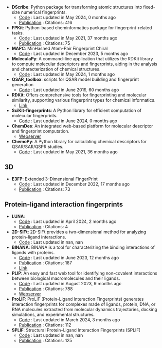 - **DScribe**: Python package for transforming atomic structures into fixed-size numerical fingerprints.
	- [Code](https://github.com/SINGROUP/dscribe) : Last updated in May 2024, 0 months ago
	- [Publication](https://doi.org/10.1016/j.cpc.2019.106949) : Citations: 416
- **FPKit**: Python-based cheminformatics package for fingerprint-related tasks.
	- [Code](https://github.com/davidbajusz/fpkit) : Last updated in May 2021, 37 months ago
	- [Publication](https://doi.org/10.1186/s13321-018-0302-y) : Citations: 75
- **MAPC**: MinHashed Atom-Pair Fingerprint Chiral
	- [Code](https://github.com/reymond-group/mapchiral) : Last updated in December 2023, 5 months ago
- **MoleculaPy**: A command-line application that utilizes the RDKit library to compute molecular descriptors and fingerprints, aiding in the analysis and characterization of chemical structures.
	- [Code](https://github.com/kamilpytlak/MoleculaPy) : Last updated in May 2024, 1 months ago
- **QSAR_toolbox**: scripts for QSAR model building and fingerprint generation
	- [Code](https://github.com/iwatobipen/QSAR_TOOLBOX) : Last updated in June 2019, 60 months ago
- **RDKit**: Offers comprehensive tools for fingerprinting and molecular similarity, supporting various fingerprint types for chemical informatics.
	- [Link](https://www.rdkit.org/docs/GettingStartedInPython.html#fingerprinting-and-molecular-similarity)
- **SciKit-fingerprints**: A Python library for efficient computation of molecular fingerprints.
	- [Code](https://github.com/Arch4ngel21/scikit-fingerprints) : Last updated in June 2024, 0 months ago
- **ChemDes**: An integrated web-based platform for molecular descriptor and fingerprint computation.
	- [Webserver](http://www.scbdd.com/chemdes/)
- **ChemoPy**: A Python library for calculating chemical descriptors for QSAR/SAR/QSPR studies.
	- [Code](https://github.com/ifyoungnet/Chemopy?tab=readme-ov-file) : Last updated in May 2021, 36 months ago

## **3D**
- **E3FP**: Extended 3-Dimensional FingerPrint
	- [Code](https://github.com/keiserlab/e3fp) : Last updated in December 2022, 17 months ago
	- [Publication](http://dx.doi.org/10.1021/acs.jmedchem.7b00696) : Citations: 73

## **Protein-ligand interaction fingerprints**
- **LUNA**: 
	- [Code](https://github.com/keiserlab/LUNA) : Last updated in April 2024, 2 months ago
	- [Publication](https://doi.org/10.1101/2022.05.25.493419) : Citations: 4
- **2D-SIFt**: 2D-SIFt provides a two-dimensional method for analyzing protein-ligand interactions.
	- [Code](https://bitbucket.org/zchl/sift2d/src/master/) : Last updated in nan, nan
- **BINANA**: BINANA is a tool for characterizing the binding interactions of ligands with proteins.
	- [Code](https://github.com/durrantlab/binana/) : Last updated in June 2023, 12 months ago
	- [Publication](https://doi.org/10.1016%2Fj.jmgm.2011.01.004) : Citations: 187
	- [Link](https://durrantlab.pitt.edu/binana-download/)
- **PLIP**: An easy and fast web tool for identifying non-covalent interactions between biological macromolecules and their ligands.
	- [Code](https://github.com/pharmai/plip) : Last updated in August 2023, 9 months ago
	- [Publication](https://doi.org/10.1093/nar/gkab294) : Citations: 788
	- [Webserver](https://plip-tool.biotec.tu-dresden.de/plip-web/plip/index)
- **ProLIF**: ProLIF (Protein-Ligand Interaction Fingerprints) generates interaction fingerprints for complexes made of ligands, protein, DNA, or RNA molecules extracted from molecular dynamics trajectories, docking simulations, and experimental structures.
	- [Code](https://github.com/chemosim-lab/ProLIF) : Last updated in March 2024, 3 months ago
	- [Publication](https://doi.org/10.1186/s13321-021-00548-6) : Citations: 112
- **SPLIF**: Structural Protein–Ligand Interaction Fingerprints (SPLIF)
	- [Code](https://oddt.readthedocs.io/en/latest/rst/oddt.html#oddt.fingerprints.SPLIF) : Last updated in nan, nan
	- [Publication](https://doi.org/10.1021%2Fci500319f) : Citations: 125
